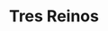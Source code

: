 ﻿---
title: "Tres Reinos"
permalink: periodes_141.html
layout: periode
dataInici: 220
dataFi: 280
sidebar: periodes
pares:
  - id: 144
    title: "Dinastías Chinas"
    dataInici: "(-2070)"
    dataFi: "(420)"

fills:
jocsPrincipals:
  - title: "Records of the Three Kingdoms"
    bggId: 88925

  - title: "Three Kingdoms Redux"
    bggId: 145371

  - title: "Glory of the Three Kingdoms"
    bggId: 125094

  - title: "Legends of the Three Kingdoms"
    bggId: 35188
    dataInici: 
    dataFi: 

jocsEscenaris:
jocsEpoca:
jocsEpocaEscenaris:
  - title: "Anachronism"
    bggId: 14038
    escenari: "Zhang Jiao"
    dataInici: 184
    dataFi: 

---
